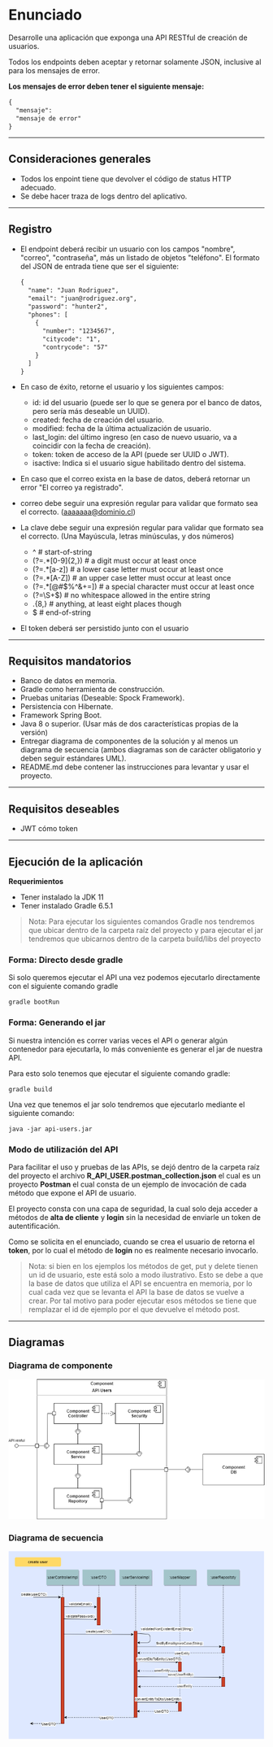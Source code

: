 # Enunciado

Desarrolle una aplicación que exponga una API RESTful de creación de usuarios.

Todos los endpoints deben aceptar y retornar solamente JSON, inclusive al para los mensajes de error.

**Los mensajes de error deben tener el siguiente mensaje:**
  
    { 
      "mensaje": 
      "mensaje de error"
    }

***
## Consideraciones generales

* Todos los enpoint tiene que devolver el código de status HTTP adecuado.
* Se debe hacer traza de logs dentro del aplicativo.

***
## Registro

* El endpoint deberá recibir un usuario con los campos "nombre", "correo", "contraseña", más un listado de objetos "teléfono". El formato del JSON de entrada tiene que ser el siguiente:

      {
        "name": "Juan Rodriguez",
        "email": "juan@rodriguez.org",
        "password": "hunter2",
        "phones": [
          {
            "number": "1234567",
            "citycode": "1",			
            "contrycode": "57"
          }
        ]
      }

* En caso de éxito, retorne el usuario y los siguientes campos:
  * id: id del usuario (puede ser lo que se genera por el banco de datos, pero sería más deseable un UUID).
  * created: fecha de creación del usuario.
  * modified: fecha de la última actualización de usuario.
  * last_login: del último ingreso (en caso de nuevo usuario, va a coincidir con la fecha de creación).
  * token: token de acceso de la API (puede ser UUID o JWT).
  * isactive: Indica si el usuario sigue habilitado dentro del sistema.
* En caso que el correo exista en la base de datos, deberá retornar un error "El correo ya registrado".
* correo debe seguir una expresión regular para validar que formato sea el correcto. (aaaaaaa@dominio.cl)
* La clave debe seguir una expresión regular para validar que formato sea el correcto. (Una Mayúscula, letras minúsculas, y dos números)
  * ^                 # start-of-string
  * (?=.*[0-9]{2,})   # a digit must occur at least once
  * (?=.*[a-z])       # a lower case letter must occur at least once
  * (?=.*[A-Z])       # an upper case letter must occur at least once
  * (?=.*[@#$%^&+=])  # a special character must occur at least once
  * (?=\S+$)          # no whitespace allowed in the entire string
  * .{8,}             # anything, at least eight places though
  * $                 # end-of-string
* El token deberá ser persistido junto con el usuario

***
## Requisitos mandatorios
* Banco de datos en memoria.
* Gradle como herramienta de construcción.
* Pruebas unitarias (Deseable: Spock Framework).
* Persistencia con Hibernate.
* Framework Spring Boot.
* Java 8 o superior. (Usar más de dos características propias de la versión)
* Entregar diagrama de componentes de la solución y al menos un diagrama de secuencia (ambos diagramas son de carácter obligatorio y deben seguir estándares UML).
* README.md debe contener las instrucciones para levantar y usar el proyecto.

***
## Requisitos deseables
* JWT cómo token

***
## Ejecución de la aplicación

**Requerimientos**
* Tener instalado la JDK 11
* Tener instalado Gradle 6.5.1

> Nota: Para ejecutar los siguientes comandos Gradle nos tendremos que ubicar dentro de la carpeta raíz del proyecto y para ejecutar el jar tendremos que ubicarnos dentro de la carpeta build/libs del proyecto

### Forma: Directo desde gradle

Si solo queremos ejecutar el API una vez podemos ejecutarlo directamente con el siguiente comando gradle

    gradle bootRun

### Forma: Generando el jar

Si nuestra intención es correr varias veces el API o generar algún contenedor para ejecutarla, lo más conveniente es generar el jar de nuestra API.

Para esto solo tenemos que ejecutar el siguiente comando gradle:

    gradle build

Una vez que tenemos el jar solo tendremos que ejecutarlo mediante el siguiente comando:

    java -jar api-users.jar

### Modo de utilización del API
Para facilitar el uso y pruebas de las APIs, se dejó dentro de la carpeta raíz del proyecto el archivo **R_API_USER.postman_collection.json** el cual es un proyecto **Postman** el cual consta de un ejemplo de invocación de cada método que expone el API de usuario.

El proyecto consta con una capa de seguridad, la cual solo deja acceder a métodos de **alta de cliente** y **login** sin la necesidad de enviarle un token de autentificación.

Como se solicita en el enunciado, cuando se crea el usuario de retorna el **token**, por lo cual el método de **login** no es realmente necesario invocarlo.

> Nota: si bien en los ejemplos los métodos de get, put y delete tienen un id de usuario, este está solo a modo ilustrativo. Esto se debe a que la base de datos que utiliza el API se encuentra en memoria, por lo cual cada vez que se levanta el API la base de datos se vuelve a crear. Por tal motivo para poder ejecutar esos métodos se tiene que remplazar el id de ejemplo por el que devuelve el método post.

***
## Diagramas

### Diagrama de componente
![](img/component_diagram.png)

### Diagrama de secuencia
![](img/sequence_diagram.png)